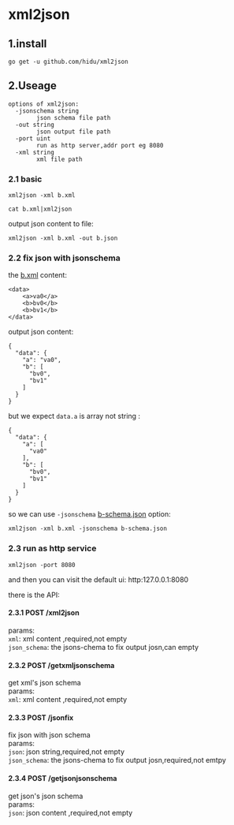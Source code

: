 # xml2json

## 1.install
```
go get -u github.com/hidu/xml2json
```

## 2.Useage

```
options of xml2json:
  -jsonschema string
        json schema file path
  -out string
        json output file path
  -port uint
        run as http server,addr port eg 8080
  -xml string
        xml file path
```

### 2.1 basic
```
xml2json -xml b.xml

cat b.xml|xml2json
```

output json content to file:
```
xml2json -xml b.xml -out b.json
```
### 2.2 fix json with jsonschema
the [b.xml](test/b.xml) content:
```
<data>
    <a>va0</a>
    <b>bv0</b>
    <b>bv1</b>
</data>
```
output json content:
```
{
  "data": {
    "a": "va0",
    "b": [
      "bv0",
      "bv1"
    ]
  }
}
```

but we expect `data.a` is array not string :
```
{
  "data": {
    "a": [
      "va0"
    ],
    "b": [
      "bv0",
      "bv1"
    ]
  }
}
```
so we can use `-jsonschema` [b-schema.json](test/b-schema.json) option:
```
xml2json -xml b.xml -jsonschema b-schema.json
```

### 2.3 run as http service
```
xml2json -port 8080
``` 
and then you can visit the default ui: http:127.0.0.1:8080  

there is the API:

#### 2.3.1 POST /xml2json
params:  
`xml`: xml content ,required,not empty  
`json_schema`:  the jsons-chema to fix output josn,can empty

#### 2.3.2 POST /getxmljsonschema
get xml's json schema  
params:  
`xml`: xml content ,required,not empty  

#### 2.3.3 POST /jsonfix
fix json with json schema  
params:  
`json`: json string,required,not empty  
`json_schema`:  the jsons-chema to fix output josn,required,not emtpy

#### 2.3.4 POST /getjsonjsonschema
get json's json schema  
params:  
`json`: json content ,required,not empty  